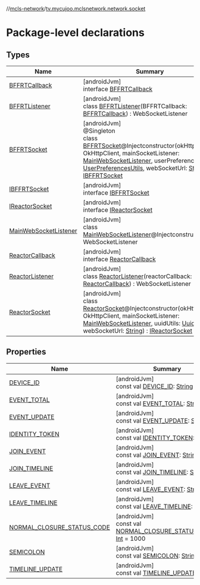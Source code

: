 //[mcls-network](../../index.md)/[tv.mycujoo.mclsnetwork.network.socket](index.md)

# Package-level declarations

## Types

| Name | Summary |
|---|---|
| [BFFRTCallback](-b-f-f-r-t-callback/index.md) | [androidJvm]<br>interface [BFFRTCallback](-b-f-f-r-t-callback/index.md) |
| [BFFRTListener](-b-f-f-r-t-listener/index.md) | [androidJvm]<br>class [BFFRTListener](-b-f-f-r-t-listener/index.md)(BFFRTCallback: [BFFRTCallback](-b-f-f-r-t-callback/index.md)) : WebSocketListener |
| [BFFRTSocket](-b-f-f-r-t-socket/index.md) | [androidJvm]<br>@Singleton<br>class [BFFRTSocket](-b-f-f-r-t-socket/index.md)@Injectconstructor(okHttpClient: OkHttpClient, mainSocketListener: [MainWebSocketListener](-main-web-socket-listener/index.md), userPreferencesUtils: [UserPreferencesUtils](../tv.mycujoo.mclsnetwork.util/-user-preferences-utils/index.md), webSocketUrl: [String](https://kotlinlang.org/api/latest/jvm/stdlib/kotlin/-string/index.html)) : [IBFFRTSocket](-i-b-f-f-r-t-socket/index.md) |
| [IBFFRTSocket](-i-b-f-f-r-t-socket/index.md) | [androidJvm]<br>interface [IBFFRTSocket](-i-b-f-f-r-t-socket/index.md) |
| [IReactorSocket](-i-reactor-socket/index.md) | [androidJvm]<br>interface [IReactorSocket](-i-reactor-socket/index.md) |
| [MainWebSocketListener](-main-web-socket-listener/index.md) | [androidJvm]<br>class [MainWebSocketListener](-main-web-socket-listener/index.md)@Injectconstructor : WebSocketListener |
| [ReactorCallback](-reactor-callback/index.md) | [androidJvm]<br>interface [ReactorCallback](-reactor-callback/index.md) |
| [ReactorListener](-reactor-listener/index.md) | [androidJvm]<br>class [ReactorListener](-reactor-listener/index.md)(reactorCallback: [ReactorCallback](-reactor-callback/index.md)) : WebSocketListener |
| [ReactorSocket](-reactor-socket/index.md) | [androidJvm]<br>class [ReactorSocket](-reactor-socket/index.md)@Injectconstructor(okHttpClient: OkHttpClient, mainSocketListener: [MainWebSocketListener](-main-web-socket-listener/index.md), uuidUtils: [UuidUtils](../tv.mycujoo.mclsnetwork.util/-uuid-utils/index.md), webSocketUrl: [String](https://kotlinlang.org/api/latest/jvm/stdlib/kotlin/-string/index.html)) : [IReactorSocket](-i-reactor-socket/index.md) |

## Properties

| Name | Summary |
|---|---|
| [DEVICE_ID](-d-e-v-i-c-e_-i-d.md) | [androidJvm]<br>const val [DEVICE_ID](-d-e-v-i-c-e_-i-d.md): [String](https://kotlinlang.org/api/latest/jvm/stdlib/kotlin/-string/index.html) |
| [EVENT_TOTAL](-e-v-e-n-t_-t-o-t-a-l.md) | [androidJvm]<br>const val [EVENT_TOTAL](-e-v-e-n-t_-t-o-t-a-l.md): [String](https://kotlinlang.org/api/latest/jvm/stdlib/kotlin/-string/index.html) |
| [EVENT_UPDATE](-e-v-e-n-t_-u-p-d-a-t-e.md) | [androidJvm]<br>const val [EVENT_UPDATE](-e-v-e-n-t_-u-p-d-a-t-e.md): [String](https://kotlinlang.org/api/latest/jvm/stdlib/kotlin/-string/index.html) |
| [IDENTITY_TOKEN](-i-d-e-n-t-i-t-y_-t-o-k-e-n.md) | [androidJvm]<br>const val [IDENTITY_TOKEN](-i-d-e-n-t-i-t-y_-t-o-k-e-n.md): [String](https://kotlinlang.org/api/latest/jvm/stdlib/kotlin/-string/index.html) |
| [JOIN_EVENT](-j-o-i-n_-e-v-e-n-t.md) | [androidJvm]<br>const val [JOIN_EVENT](-j-o-i-n_-e-v-e-n-t.md): [String](https://kotlinlang.org/api/latest/jvm/stdlib/kotlin/-string/index.html) |
| [JOIN_TIMELINE](-j-o-i-n_-t-i-m-e-l-i-n-e.md) | [androidJvm]<br>const val [JOIN_TIMELINE](-j-o-i-n_-t-i-m-e-l-i-n-e.md): [String](https://kotlinlang.org/api/latest/jvm/stdlib/kotlin/-string/index.html) |
| [LEAVE_EVENT](-l-e-a-v-e_-e-v-e-n-t.md) | [androidJvm]<br>const val [LEAVE_EVENT](-l-e-a-v-e_-e-v-e-n-t.md): [String](https://kotlinlang.org/api/latest/jvm/stdlib/kotlin/-string/index.html) |
| [LEAVE_TIMELINE](-l-e-a-v-e_-t-i-m-e-l-i-n-e.md) | [androidJvm]<br>const val [LEAVE_TIMELINE](-l-e-a-v-e_-t-i-m-e-l-i-n-e.md): [String](https://kotlinlang.org/api/latest/jvm/stdlib/kotlin/-string/index.html) |
| [NORMAL_CLOSURE_STATUS_CODE](-n-o-r-m-a-l_-c-l-o-s-u-r-e_-s-t-a-t-u-s_-c-o-d-e.md) | [androidJvm]<br>const val [NORMAL_CLOSURE_STATUS_CODE](-n-o-r-m-a-l_-c-l-o-s-u-r-e_-s-t-a-t-u-s_-c-o-d-e.md): [Int](https://kotlinlang.org/api/latest/jvm/stdlib/kotlin/-int/index.html) = 1000 |
| [SEMICOLON](-s-e-m-i-c-o-l-o-n.md) | [androidJvm]<br>const val [SEMICOLON](-s-e-m-i-c-o-l-o-n.md): [String](https://kotlinlang.org/api/latest/jvm/stdlib/kotlin/-string/index.html) |
| [TIMELINE_UPDATE](-t-i-m-e-l-i-n-e_-u-p-d-a-t-e.md) | [androidJvm]<br>const val [TIMELINE_UPDATE](-t-i-m-e-l-i-n-e_-u-p-d-a-t-e.md): [String](https://kotlinlang.org/api/latest/jvm/stdlib/kotlin/-string/index.html) |
